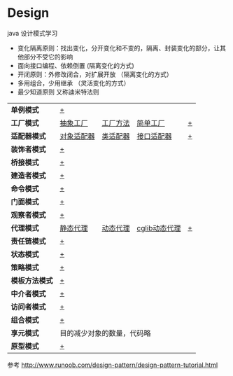 # Design
java 设计模式学习
- 变化隔离原则：找出变化，分开变化和不变的，隔离、封装变化的部分，让其他部分不受它的影响
- 面向接口编程、依赖倒置 (隔离变化的方式)
- 开闭原则：外修改闭合，对扩展开放 （隔离变化的方式）
- 多用组合，少用继承 （灵活变化的方式）
- 最少知道原则 又称迪米特法则


<table border="0">
    <tr>
        <td><strong>单例模式</strong></td>
        <td><a href="https://github.com/pigzhuzhu55/Design/tree/master/src/example/single">+</a></td>
        <td></td>
        <td></td>
        <td></td>
    </tr>
    <tr>
        <td><strong>工厂模式</strong></td>
        <td><a href="https://github.com/pigzhuzhu55/Design/tree/master/src/example/factory/abstract1">抽象工厂</a></td>
        <td><a href="https://github.com/pigzhuzhu55/Design/tree/master/src/example/factory/method">工厂方法</a></td>
        <td><a href="https://github.com/pigzhuzhu55/Design/tree/master/src/example/factory/simple">简单工厂</a></td>
        <td><a href="https://github.com/pigzhuzhu55/Design/tree/master/src/example/factory">+</a></td>
    </tr>
    <tr>
        <td><strong>适配器模式</strong></td>
        <td><a href="https://github.com/pigzhuzhu55/Design/tree/master/src/example/adapter/compose">对象适配器</a></td>
        <td><a href="https://github.com/pigzhuzhu55/Design/tree/master/src/example/adapter/extend">类适配器</a></td>
        <td><a href="https://github.com/pigzhuzhu55/Design/tree/master/src/example/adapter/interfaces">接口适配器</a></td>
        <td><a href="https://github.com/pigzhuzhu55/Design/tree/master/src/example/adapter">+</a></td>
    </tr>
    <tr>
        <td><strong>装饰者模式</strong></td>
        <td><a href="https://github.com/pigzhuzhu55/Design/tree/master/src/example/component">+</a></td>
        <td></td>
        <td></td>
        <td></td>
    </tr>
    <tr>
        <td><strong>桥接模式</strong></td>
        <td><a href="https://github.com/pigzhuzhu55/Design/tree/master/src/example/bridge">+</a></td>
        <td></td>
        <td></td>
        <td></td>
    </tr>
    <tr>
        <td><strong>建造者模式</strong></td>
        <td><a href="https://github.com/pigzhuzhu55/Design/tree/master/src/example/builder">+</a></td>
        <td></td>
        <td></td>
        <td></td>
    </tr>
    <tr>
        <td><strong>命令模式</strong></td>
        <td><a href="https://github.com/pigzhuzhu55/Design/tree/master/src/example/command">+</a></td>
        <td></td>
        <td></td>
        <td></td>
    </tr>
    <tr>
        <td><strong>门面模式</strong></td>
        <td><a href="https://github.com/pigzhuzhu55/Design/tree/master/src/example/facade">+</a></td>
        <td></td>
        <td></td>
        <td></td>
    </tr>
    <tr>
        <td><strong>观察者模式</strong></td>
        <td><a href="https://github.com/pigzhuzhu55/Design/tree/master/src/example/observer">+</a></td>
        <td></td>
        <td></td>
        <td></td>
    </tr>
    <tr>
        <td><strong>代理模式</strong></td>
        <td><a href="https://github.com/pigzhuzhu55/Design/tree/master/src/example/proxy/statics">静态代理</a></td>
        <td><a href="https://github.com/pigzhuzhu55/Design/tree/master/src/example/proxy/dynamic">动态代理</a></td>
        <td><a href="https://github.com/pigzhuzhu55/Design/tree/master/src/example/proxy/cglib">cglib动态代理</a></td>
        <td><a href="https://github.com/pigzhuzhu55/Design/tree/master/src/example/proxy">+</a></td>
    </tr>
    <tr>
        <td><strong>责任链模式</strong></td>
        <td><a href="https://github.com/pigzhuzhu55/Design/tree/master/src/example/responsibility">+</a></td>
        <td></td>
        <td></td>
        <td></td>
    </tr>
    <tr>
        <td><strong>状态模式</strong></td>
        <td><a href="https://github.com/pigzhuzhu55/Design/tree/master/src/example/state">+</a></td>
        <td></td>
        <td></td>
        <td></td>
    </tr>
    <tr>
        <td><strong>策略模式</strong></td>
        <td><a href="https://github.com/pigzhuzhu55/Design/tree/master/src/example/strategy">+</a></td>
        <td></td>
        <td></td>
        <td></td>
    </tr>
    <tr>
        <td><strong>模板方法模式</strong></td>
        <td><a href="https://github.com/pigzhuzhu55/Design/tree/master/src/example/template">+</a></td>
        <td></td>
        <td></td>
        <td></td>
    </tr>
    <tr>
        <td><strong>中介者模式</strong></td>
        <td><a href="https://github.com/pigzhuzhu55/Design/tree/master/src/example/mediator">+</a></td>
        <td></td>
        <td></td>
        <td></td>
    </tr>
    <tr><td><strong>访问者模式</strong></td>
        <td><a href="https://github.com/pigzhuzhu55/Design/tree/master/src/example/visitor">+</a></td>
        <td></td>
        <td></td>
        <td></td>
    </tr>  
    <tr><td><strong>组合模式</strong></td>
         <td><a href="https://github.com/pigzhuzhu55/Design/tree/master/src/example/composite">+</a></td>
         <td></td>
         <td></td>
         <td></td>
     </tr>
     <tr><td><strong>享元模式</strong></td>
          <td colspan="4">目的减少对象的数量，代码略</td>
      </tr>
       <tr><td><strong>原型模式</strong></td>
          <td><a href="https://github.com/pigzhuzhu55/Design/tree/master/src/example/prototype">+</a></td>
         <td></td>
         <td></td>
         <td></td>
     </tr>
</table>


参考 http://www.runoob.com/design-pattern/design-pattern-tutorial.html
